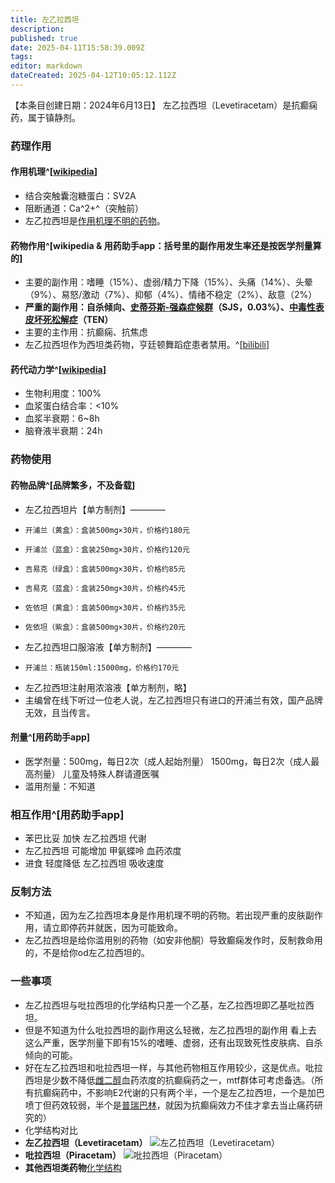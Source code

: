 ```yaml
---
title: 左乙拉西坦
description: 
published: true
date: 2025-04-11T15:58:39.009Z
tags: 
editor: markdown
dateCreated: 2025-04-12T10:05:12.112Z
---
```


【本条目创建日期：2024年6月13日】
左乙拉西坦（Levetiracetam）是抗癫痫药，属于镇静剂。
### 药理作用
#### 作用机理^[[wikipedia](https://en.wikipedia.org/wiki/Levetiracetam)]
- 结合突触囊泡糖蛋白：SV2A
- 阻断通道：Ca^2+^（突触前）
- 左乙拉西坦是[作用机理不明的药物](/%E7%B4%A2%E5%BC%95/#%E4%BD%9C%E7%94%A8%E6%9C%BA%E7%90%86%E4%B8%8D%E6%98%8E%E7%9A%84%E8%8D%AF%E7%89%A9%E7%B4%A2%E5%BC%95-1)。
#### 药物作用^[wikipedia & 用药助手app：括号里的副作用发生率还是按医学剂量算的]
- 主要的副作用：嗜睡（15%）、虚弱/精力下降（15%）、头痛（14%）、头晕（9%）、易怒/激动（7%）、抑郁（4%）、情绪不稳定（2%）、敌意（2%）
- **严重的副作用：自杀倾向、[史蒂芬斯-强森症候群](https://en.wikipedia.org/wiki/Stevens%E2%80%93Johnson_syndrome)（SJS，0.03%）、[中毒性表皮坏死松解症](https://en.wikipedia.org/wiki/Toxic_epidermal_necrolysis)（TEN）**
- 主要的主作用：抗癫痫、抗焦虑
- 左乙拉西坦作为西坦类药物，亨廷顿舞蹈症患者禁用。^[[bilibili](https://www.bilibili.com/video/BV1sJ4Ze8ETQ/)]
#### 药代动力学^[[wikipedia](https://en.wikipedia.org/wiki/Levetiracetam)]
- 生物利用度：100%
- 血浆蛋白结合率：<10%
- 血浆半衰期：6~8h
- 脑脊液半衰期：24h
### 药物使用
#### 药物品牌^[品牌繁多，不及备载]
- 左乙拉西坦片【单方制剂】————
-     开浦兰（黄盒）：盒装500mg×30片，价格约180元
-     开浦兰（蓝盒）：盒装250mg×30片，价格约120元
-     吉易克（绿盒）：盒装500mg×30片，价格约85元
-     吉易克（蓝盒）：盒装250mg×30片，价格约45元
-     佐依坦（黄盒）：盒装500mg×30片，价格约35元
-     佐依坦（紫盒）：盒装500mg×30片，价格约20元
- 左乙拉西坦口服溶液【单方制剂】————
-     开浦兰：瓶装150ml:15000mg，价格约170元
- 左乙拉西坦注射用浓溶液【单方制剂，略】
- 主编曾在线下听过一位老人说，左乙拉西坦只有进口的开浦兰有效，国产品牌无效，且当传言。
#### 剂量^[用药助手app]
- 医学剂量：500mg，每日2次（成人起始剂量）
          1500mg，每日2次（成人最高剂量）
          儿童及特殊人群请遵医嘱
- 滥用剂量：不知道
### 相互作用^[用药助手app]
- 苯巴比妥 加快 左乙拉西坦 代谢
- 左乙拉西坦 可能增加 甲氨蝶呤 血药浓度
- 进食 轻度降低 左乙拉西坦 吸收速度
### 反制方法
- 不知道，因为左乙拉西坦本身是作用机理不明的药物。若出现严重的皮肤副作用，请立即停药并就医，因为可能致命。
- 左乙拉西坦是给你滥用别的药物（如安非他酮）导致癫痫发作时，反制救命用的，不是给你od左乙拉西坦的。
### 一些事项
- 左乙拉西坦与吡拉西坦的化学结构只差一个乙基，左乙拉西坦即乙基吡拉西坦。
- 但是不知道为什么吡拉西坦的副作用这么轻微，左乙拉西坦的副作用 看上去 这么严重，医学剂量下即有15%的嗜睡、虚弱，还有出现致死性皮肤病、自杀倾向的可能。
- 好在左乙拉西坦和吡拉西坦一样，与其他药物相互作用较少，这是优点。吡拉西坦是少数不降低[雌二醇](/E2/)血药浓度的抗癫痫药之一，mtf群体可考虑备选。（所有抗癫痫药中，不影响E2代谢的只有两个半，一个是左乙拉西坦，一个是加巴喷丁但药效较弱，半个是[普瑞巴林](/drug/PR80)，就因为抗癫痫效力不佳才拿去当止痛药研究的）
- 化学结构对比
- **左乙拉西坦（Levetiracetam）** ![左乙拉西坦（Levetiracetam）](./imgs/左乙拉西坦.png)
- **吡拉西坦（Piracetam）** ![吡拉西坦（Piracetam）](./imgs/吡拉西坦结构.png)
- **其他西坦类药物**[化学结构](https://en.wikipedia.org/wiki/Racetam#List_of_Racetams)

